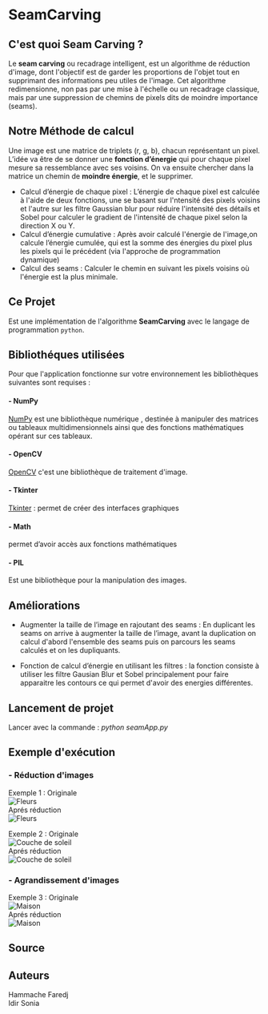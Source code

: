 # SeamCarving 

## C'est quoi Seam Carving ?


Le **seam carving** ou recadrage intelligent, est un algorithme de réduction d'image, dont l'objectif est de garder les proportions de l'objet tout en supprimant des informations peu utiles de l'image. Cet algorithme redimensionne, non pas par une mise à l'échelle ou un recadrage classique, mais par une suppression de chemins de pixels dits de moindre importance (seams).


## Notre Méthode de calcul

 Une image est une matrice de triplets (r, g, b), chacun représentant un pixel. L’idée va être de se donner une **fonction d’énergie** qui pour chaque pixel mesure sa ressemblance avec ses voisins. On va ensuite chercher dans la matrice un chemin de **moindre énergie**, et le supprimer.

* Calcul d’énergie de chaque pixel : L’énergie de chaque pixel est calculée à l'aide de deux fonctions, une se basant sur l'ntensité des pixels voisins et l'autre sur les filtre Gaussian blur pour réduire l'intensité des détails et Sobel pour calculer le gradient de l'intensité de chaque pixel selon la direction X ou Y.
* 	Calcul d’énergie cumulative : Après avoir calculé l'énergie de l'image,on calcule  l’énergie cumulée, qui est la somme des énergies du pixel plus les pixels qui le précédent  (via l'approche de programmation dynamique)
* 	Calcul des seams : Calculer le chemin en suivant les pixels voisins où l'énergie est la plus minimale.


## Ce Projet


Est une implémentation de l'algorithme **SeamCarving** avec le langage de programmation `python`.




## Bibliothéques utilisées
Pour que l'application fonctionne sur votre environnement les bibliothèques suivantes sont requises :


####  -   NumPy
[NumPy](http://www.numpy.org/) est une bibliothèque numérique , destinée à manipuler des matrices ou tableaux multidimensionnels ainsi que des fonctions mathématiques opérant sur ces tableaux.

 #### - OpenCV 
[OpenCV](https://opencv.org/) c'est  une bibliothèque de traitement d'image.

#### - Tkinter 
[Tkinter](http://www.tkdocs.com/) : permet de créer des interfaces graphiques

#### - Math
permet d’avoir accès aux fonctions mathématiques

#### - PIL
Est une bibliothèque pour la manipulation des images.

## Améliorations
* Augmenter la taille de l’image en rajoutant des seams : En duplicant les seams on arrive à augmenter la taille de l’image, avant la duplication on calcul d'abord l'ensemble des seams puis on parcours les seams calculés et on les dupliquants.

* Fonction de calcul d’énergie en utilisant les filtres : la fonction consiste à utiliser les filtre Gausian Blur et Sobel principalement pour faire apparaitre les contours ce qui permet d'avoir des energies différentes.

## Lancement de projet
Lancer avec la commande :  *python seamApp.py*


## Exemple d'exécution
### - Réduction d'images
Exemple 1 :
Originale<br/>
![Fleurs](/uploads/09a9f8053e94e0f7de9bcfbff041abf6/fleurs.jpg "Fleurs")<br/>
Aprés réduction<br/>
![Fleurs](/uploads/851f2a31e7b21955754f252524e9e400/fleursResized.jpg "Fleurs")<br/>

Exemple 2 :
Originale<br/>
![Couche de soleil](/uploads/db5c5b4a50aa044b4541676ff78c4534/coucheSoleil.jpg "Couche de soleil")<br/>
Aprés réduction<br/>
![Couche de soleil](/uploads/7fe4754ebc46fe6751c3257423ec47d9/coucheSoleilResized.jpg "Couche de soleil")<br/>

### - Agrandissement d'images
Exemple 3 :
Originale<br/>
![Maison](/uploads/6857f66e69f1749ea61c617e6b4e62bb/maison.jpg "Maison")<br/>
Aprés réduction<br/>
![Maison](/uploads/ad4a8f433ee0c658c0cdc50b351d0235/maisonResized.jpg "Maison")<br/>

## Source

## Auteurs
Hammache Faredj  
Idir Sonia
